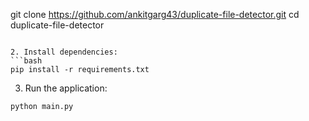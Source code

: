 git clone https://github.com/ankitgarg43/duplicate-file-detector.git
cd duplicate-file-detector
```

2. Install dependencies:
```bash
pip install -r requirements.txt
```

3. Run the application:
```bash
python main.py